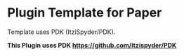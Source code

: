 # Plugin Template for Paper
Template uses PDK (ItziSpyder/PDK).

**This Plugin uses PDK https://github.com/itzispyder/PDK**
